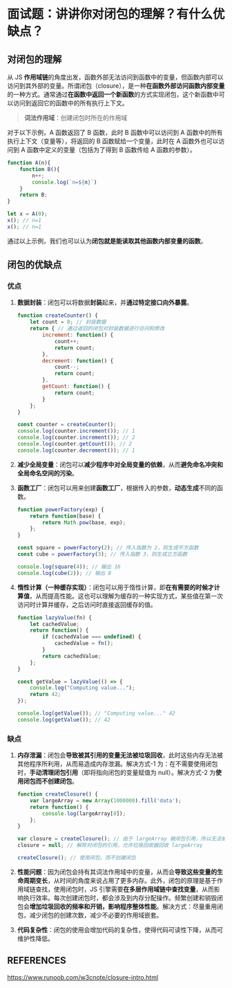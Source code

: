 # 面试题：讲讲你对闭包的理解？有什么优缺点？

## 对闭包的理解

从 JS **作用域链**的角度出发，函数外部无法访问到函数中的变量，但函数内部可以访问到其外部的变量。所谓闭包（closure），是一种**在函数外部访问函数内部变量**的一种方式。通常通过**在函数中返回一个新函数**的方式实现闭包，这个新函数中可以访问到返回它的函数中的所有执行上下文。

> **词法作用域**：创建闭包时所在的作用域

对于以下示例，A 函数返回了 B 函数，此时 B 函数中可以访问到 A 函数中的所有执行上下文（变量等），将返回的 B 函数赋给一个变量，此时在 A 函数外也可以访问到 A 函数中定义的变量（包括为了得到 B 函数传给 A 函数的参数）。

```js
function A(n){
    function B(){
        n++;
        console.log(`n=${n}`)
    }
    return B;
}

let x = A(0);
x(); // n=1
x(); // n=1
```

通过以上示例，我们也可以认为**闭包就是能读取其他函数内部变量的函数**。

## 闭包的优缺点

### 优点

1. **数据封装**：闭包可以将数据**封装**起来，并**通过特定接口向外暴露**。

   ```js
   function createCounter() {
       let count = 0; // 封装数据
       return { // 通过返回的闭包对封装数据进行访问和修改
           increment: function() {
               count++;
               return count;
           },
           decrement: function() {
               count--;
               return count;
           },
           getCount: function() {
               return count;
           }
       };
   }
   
   const counter = createCounter();
   console.log(counter.increment()); // 1
   console.log(counter.increment()); // 2
   console.log(counter.getCount()); // 2
   console.log(counter.decrement()); // 1
   ```

2. **减少全局变量**：闭包可以**减少程序中对全局变量的依赖**，从而**避免命名冲突和全局命名空间的污染**。

3. **函数工厂**：闭包可以用来创建**函数工厂**，根据传入的参数，**动态生成**不同的函数。

   ```js
   function powerFactory(exp) {
       return function(base) {
           return Math.pow(base, exp);
       };
   }
   
   const square = powerFactory(2); // 传入指数为 2，则生成平方函数
   const cube = powerFactory(3); // 传入指数 3，则生成立方函数
   
   console.log(square(4)); // 输出 16
   console.log(cube(2)); // 输出 8
   ```

4. **惰性计算（一种缓存实现）**：闭包可以用于惰性计算，即**在有需要的时候才计算值**，从而提高性能。这也可以理解为缓存的一种实现方式，某些值在第一次访问时计算并缓存，之后访问时直接返回缓存的值。

   ```js
   function lazyValue(fn) {
       let cachedValue;
       return function() {
           if (cachedValue === undefined) {
               cachedValue = fn();
           }
           return cachedValue;
       };
   }
   
   const getValue = lazyValue(() => {
       console.log("Computing value...");
       return 42;
   });
   
   console.log(getValue()); // "Computing value..." 42
   console.log(getValue()); // 42
   ```

### 缺点

1. **内存泄漏**：闭包会**导致被其引用的变量无法被垃圾回收**，此时这些内存无法被其他程序所利用，从而易造成内存泄漏。解决方式-1 为：在不需要使用闭包时，**手动清理闭包引用**（即将指向闭包的变量赋值为 null）。解决方式-2 为**使用闭包而不创建闭包**。

   ```js
   function createClosure() {
       var largeArray = new Array(1000000).fill('data');
       return function() {
           console.log(largeArray[0]);
       };
   }
   
   var closure = createClosure(); // 由于 largeArray 被闭包引用，所以无法被垃圾回收
   closure = null; // 解除对闭包的引用，允许垃圾回收器回收 largeArray
   
   createClosure(); // 使用闭包，而不创建闭包
   ```

2. **性能问题**：因为闭包会持有其词法作用域中的变量，从而会**导致这些变量的生命周期变长**，从时间的角度来说占用了更多内存。此外，闭包的原理是基于作用域链查找，使用闭包时，JS 引擎需要**在多层作用域链中查找变量**，从而影响执行效率。每次创建闭包时，都会涉及到内存分配操作。频繁创建和销毁闭包会**增加垃圾回收的频率和开销，影响程序整体性能**。解决方式：尽量重用闭包，减少闭包的创建次数，减少不必要的作用域嵌套。

3. **代码复杂性**：闭包的使用会增加代码的复杂性，使得代码可读性下降，从而可维护性降低。

## REFERENCES

https://www.runoob.com/w3cnote/closure-intro.html